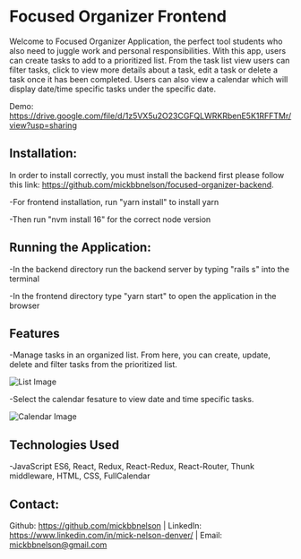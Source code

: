 # Focused Organizer Frontend

Welcome to Focused Organizer Application, the perfect tool students who also need to juggle work and personal responsibilities.  With this app, users can create tasks to add to a prioritized list.  From the task list view users can filter tasks, click to view more details about a task, edit a task or delete a task once it has been completed.  Users can also view a calendar which will display date/time specific tasks under the specific date.

Demo: https://drive.google.com/file/d/1z5VX5u2O23CGFQLWRKRbenE5K1RFFTMr/view?usp=sharing 

## Installation: 

In order to install correctly, you must install the backend first please follow this link: https://github.com/mickbbnelson/focused-organizer-backend.

-For frontend installation, run "yarn install" to install yarn

-Then run "nvm install 16" for the correct node version

## Running the Application:

-In the backend directory run the backend server by typing "rails s" into the terminal

-In the frontend directory type "yarn start" to open the application in the browser

## Features

-Manage tasks in an organized list.  From here, you can create, update, delete and filter tasks from the prioritized list.

![List Image](https://i.postimg.cc/XYvcdJS7/Readme-Image-1.jpg)

-Select the calendar fesature to view date and time specific tasks.

![Calendar Image](https://i.postimg.cc/pdfTdfG9/Readme-Image-2.jpg)

## Technologies Used

-JavaScript ES6, React, Redux, React-Redux, React-Router, Thunk middleware, HTML, CSS, FullCalendar

## Contact:

Github: https://github.com/mickbbnelson | LinkedIn: https://www.linkedin.com/in/mick-nelson-denver/ | Email: mickbbnelson@gmail.com
